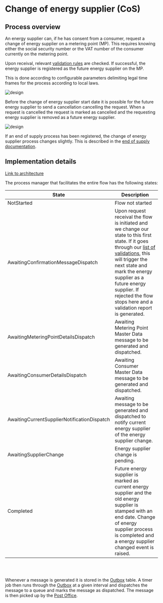 # Change of energy supplier (CoS)

## Process overview

An energy supplier can, if he has consent from a consumer, request a change of energy supplier on a metering point (MP). This requires knowing either the social security number or the VAT number of the consumer currently on the metering point.

Upon receival, relevant [validation rules](https://github.com/Energinet-DataHub/geh-market-roles/blob/main/docs/validations/change-of-energy-supplier-validations.md) are checked. If successful, the energy supplier is registered as the future energy supplier on the MP.

This is done according to configurable parameters delimiting legal time frames for the process according to local laws.

![design](https://github.com/Energinet-DataHub/geh-market-roles/blob/main/docs/images/CoS_Sequence_Diagram.PNG)

Before the change of energy supplier start date it is possible for the future energy supplier to send a cancellation cancelling the request.
When a request is cancelled the request is marked as cancelled and the requesting energy supplier is removed as a future energy supplier.

![design](https://github.com/Energinet-DataHub/geh-market-roles/blob/main/docs/images/Cancellation_Of_CoS_Sequence_Diagram.PNG)

If an end of supply process has been registered, the change of energy supplier process changes slightly. This is described in the [end of supply documentation](https://github.com/Energinet-DataHub/geh-market-roles/blob/main/docs/business-processes/end-of-supply.md).

## Implementation details

[Link to architecture](https://github.com/Energinet-DataHub/geh-market-roles#architecture)

The process manager that facilitates the entire flow has the following states:

| State                                       | Description                                                                                                                                                                                                                                                                                                                                                      |
| ------------------------------------------- | ---------------------------------------------------------------------------------------------------------------------------------------------------------------------------------------------------------------------------------------------------------------------------------------------------------------------------------------------------------------- |
| NotStarted                                  | Flow not started                                                                                                                                                                                                                                                                                                                                                 |
| AwaitingConfirmationMessageDispatch         | Upon request receival the flow is initiated and we change our state to this first state. If it goes through our [list of validations](..\validations\change-of-energy-supplier-validations.md), this will trigger the next state and mark the energy supplier as a future energy supplier. If rejected the flow stops here and a validation report is generated. |
| AwaitingMeteringPointDetailsDispatch        | Awaiting Metering Point Master Data message to be generated and dispatched.                                                                                                                                                                                                                                                                                      |
| AwaitingConsumerDetailsDispatch             | Awaiting Consumer Master Data message to be generated and dispatched.                                                                                                                                                                                                                                                                                            |
| AwaitingCurrentSupplierNotificationDispatch | Awaiting message to be generated and dispatched to notify current energy supplier of the energy supplier change.                                                                                                                                                                                                                                                 |
| AwaitingSupplierChange                      | Energy supplier change is pending.                                                                                                                                                                                                                                                                                                                               |
| Completed                                   | Future energy supplier is marked as current energy supplier and the old energy supplier is stamped with an end date. Change of energy supplier process is completed and a energy supplier changed event is raised.                                                                                                                                               |

<br/>
<br/>

Whenever a message is generated it is stored in the [Outbox](http://www.kamilgrzybek.com/design/the-outbox-pattern/) table. A timer job then runs through the [Outbox](http://www.kamilgrzybek.com/design/the-outbox-pattern/) at a given interval and dispatches the message to a queue and marks the message as dispatched. The message is then picked up by the [Post Office](https://github.com/Energinet-DataHub/geh-post-office).
